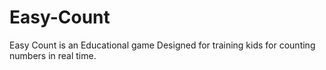 # Easy-Count
Easy Count is an Educational game Designed for training kids for counting numbers in real time.
